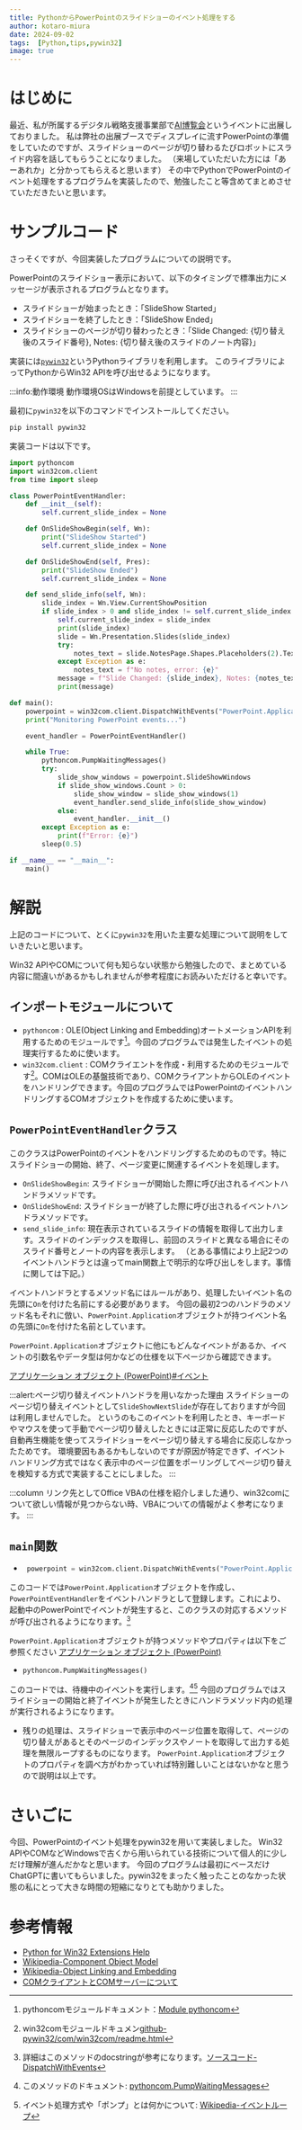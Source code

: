 ```yaml
---
title: PythonからPowerPointのスライドショーのイベント処理をする
author: kotaro-miura
date: 2024-09-02
tags:  [Python,tips,pywin32]
image: true
---
```


# はじめに

最近、私が所属するデジタル戦略支援事業部で[AI博覧会](https://aismiley.co.jp/ai_hakurankai/2024_summer_visitor/)というイベントに出展しておりました。
私は弊社の出展ブースでディスプレイに流すPowerPointの準備をしていたのですが、スライドショーのページが切り替わるたびロボットにスライド内容を話してもらうことになりました。
（来場していただいた方には「あーあれか」と分かってもらえると思います）
その中でPythonでPowerPointのイベント処理をするプログラムを実装したので、勉強したこと等含めてまとめさせていただきたいと思います。


# サンプルコード

さっそくですが、今回実装したプログラムについての説明です。

PowerPointのスライドショー表示において、以下のタイミングで標準出力にメッセージが表示されるプログラムとなります。

- スライドショーが始まったとき：「SlideShow Started」
- スライドショーを終了したとき：「SlideShow Ended」
- スライドショーのページが切り替わったとき：「Slide Changed: {切り替え後のスライド番号}, Notes: {切り替え後のスライドのノート内容}」

実装には[`pywin32`](https://pypi.org/project/pywin32/)というPythonライブラリを利用します。
このライブラリによってPythonからWin32 APIを呼び出せるようになります。

:::info:動作環境
動作環境OSはWindowsを前提としています。
:::

最初に`pywin32`を以下のコマンドでインストールしてください。

```sh
pip install pywin32
```

実装コードは以下です。

```python
import pythoncom
import win32com.client
from time import sleep

class PowerPointEventHandler:
    def __init__(self):
        self.current_slide_index = None

    def OnSlideShowBegin(self, Wn):
        print("SlideShow Started")
        self.current_slide_index = None

    def OnSlideShowEnd(self, Pres):
        print("SlideShow Ended")
        self.current_slide_index = None

    def send_slide_info(self, Wn):
        slide_index = Wn.View.CurrentShowPosition
        if slide_index > 0 and slide_index != self.current_slide_index:
            self.current_slide_index = slide_index
            print(slide_index)
            slide = Wn.Presentation.Slides(slide_index)
            try:
                notes_text = slide.NotesPage.Shapes.Placeholders(2).TextFrame.TextRange.Text
            except Exception as e:
                notes_text = f"No notes, error: {e}"
            message = f"Slide Changed: {slide_index}, Notes: {notes_text}"
            print(message)

def main():
    powerpoint = win32com.client.DispatchWithEvents("PowerPoint.Application", PowerPointEventHandler)
    print("Monitoring PowerPoint events...")

    event_handler = PowerPointEventHandler()

    while True:
        pythoncom.PumpWaitingMessages()
        try:
            slide_show_windows = powerpoint.SlideShowWindows
            if slide_show_windows.Count > 0:
                slide_show_window = slide_show_windows(1)
                event_handler.send_slide_info(slide_show_window)
            else:
                event_handler.__init__()
        except Exception as e:
            print(f"Error: {e}")
        sleep(0.5)

if __name__ == "__main__":
    main()
```

# 解説

上記のコードについて、とくに`pywin32`を用いた主要な処理について説明をしていきたいと思います。

Win32 APIやCOMについて何も知らない状態から勉強したので、まとめている内容に間違いがあるかもしれませんが参考程度にお読みいただけると幸いです。

## インポートモジュールについて

- `pythoncom` : OLE(Object Linking and Embedding)オートメーションAPIを利用するためのモジュールです[^pythoncom]。今回のプログラムでは発生したイベントの処理実行するために使います。
- `win32com.client` : COMクライエントを作成・利用するためのモジュールです[^win32comclient]。COMはOLEの基盤技術であり、COMクライアントからOLEのイベントをハンドリングできます。今回のプログラムではPowerPointのイベントハンドリングするCOMオブジェクトを作成するために使います。

[^pythoncom]:pythoncomモジュールドキュメント：[Module pythoncom](https://mhammond.github.io/pywin32/pythoncom.html)
[^win32comclient]:win32comモジュールドキュメン[github-pywin32/com/win32com/readme.html](https://github.com/mhammond/pywin32/blob/main/com/win32com/readme.html)

## `PowerPointEventHandler`クラス

このクラスはPowerPointのイベントをハンドリングするためのものです。特にスライドショーの開始、終了、ページ変更に関連するイベントを処理します。


- `OnSlideShowBegin`: スライドショーが開始した際に呼び出されるイベントハンドラメソッドです。
- `OnSlideShowEnd`: スライドショーが終了した際に呼び出されるイベントハンドラメソッドです。
- `send_slide_info`: 現在表示されているスライドの情報を取得して出力します。スライドのインデックスを取得し、前回のスライドと異なる場合にそのスライド番号とノートの内容を表示します。
（とある事情により上記2つのイベントハンドラとは違ってmain関数上で明示的な呼び出しをします。事情に関しては下記。）

イベントハンドラとするメソッド名にはルールがあり、処理したいイベント名の先頭に`On`を付けた名前にする必要があります。
今回の最初2つのハンドラのメソッド名もそれに倣い、`PowerPoint.Application`オブジェクトが持つイベント名の先頭に`On`を付けた名前としています。

`PowerPoint.Application`オブジェクトに他にもどんなイベントがあるか、イベントの引数名やデータ型は何かなどの仕様を以下ページから確認できます。

[アプリケーション オブジェクト (PowerPoint)#イベント](https://learn.microsoft.com/ja-jp/office/vba/api/powerpoint.application#events)

:::alert:ページ切り替えイベントハンドラを用いなかった理由
スライドショーのページ切り替えイベントとして`SlideShowNextSlide`が存在しておりますが今回は利用しませんでした。
というのもこのイベントを利用したとき、キーボードやマウスを使って手動でページ切り替えしたときには正常に反応したのですが、自動再生機能を使ってスライドショーをページ切り替えする場合に反応しなかったためです。
環境要因もあるかもしないのですが原因が特定できず、イベントハンドリング方式ではなく表示中のページ位置をポーリングしてページ切り替えを検知する方式で実装することにしました。
:::

:::column
リンク先としてOffice VBAの仕様を紹介しました通り、win32comについて欲しい情報が見つからない時、VBAについての情報がよく参考になります。
:::

## `main`関数

-  ```python
    powerpoint = win32com.client.DispatchWithEvents("PowerPoint.Application", PowerPointEventHandler)
    ```

このコードでは`PowerPoint.Application`オブジェクトを作成し、`PowerPointEventHandler`をイベントハンドラとして登録します。これにより、起動中のPowerPointでイベントが発生すると、このクラスの対応するメソッドが呼び出されるようになります。[^DispatchWithEvents]

[^DispatchWithEvents]:詳細はこのメソッドのdocstringが参考になります。[ソースコード-DispatchWithEvents](https://github.com/mhammond/pywin32/blob/main/com/win32com/client/__init__.py#L265)

`PowerPoint.Application`オブジェクトが持つメソッドやプロパティは以下をご参照ください
[アプリケーション オブジェクト (PowerPoint)](https://learn.microsoft.com/ja-jp/office/vba/api/powerpoint.application)


-   ```python
    pythoncom.PumpWaitingMessages()
    ```

このコードでは、待機中のイベントを実行します。[^pumpwaitingmessages][^eventloop]
今回のプログラムではスライドショーの開始と終了イベントが発生したときにハンドラメソッド内の処理が実行されるようになります。

[^pumpwaitingmessages]:このメソッドのドキュメント: [pythoncom.PumpWaitingMessages](https://mhammond.github.io/pywin32/pythoncom__PumpWaitingMessages_meth.html)
[^eventloop]:イベント処理方式や「ポンプ」とは何かについて: [Wikipedia-イベントループ](https://ja.wikipedia.org/wiki/%E3%82%A4%E3%83%99%E3%83%B3%E3%83%88%E3%83%AB%E3%83%BC%E3%83%97)


- 残りの処理は、スライドショーで表示中のページ位置を取得して、ページの切り替えがあるとそのページのインデックスやノートを取得して出力する処理を無限ループするものになります。
  `PowerPoint.Application`オブジェクトのプロパティを調べ方がわかっていれば特別難しいことはないかなと思うので説明は以上です。

# さいごに

今回、PowerPointのイベント処理をpywin32を用いて実装しました。
Win32 APIやCOMなどWindowsで古くから用いられている技術について個人的に少しだけ理解が進んだかなと思います。
今回のプログラムは最初にベースだけChatGPTに書いてもらいました。pywin32をまったく触ったことのなかった状態の私にとって大きな時間の短縮になりとても助かりました。

# 参考情報

- [Python for Win32 Extensions Help](https://mhammond.github.io/pywin32/)
- [Wikipedia-Component Object Model](https://ja.wikipedia.org/wiki/Component_Object_Model)
- [Wikipedia-Object Linking and Embedding](https://ja.wikipedia.org/wiki/Object_Linking_and_Embedding)
- [COMクライアントとCOMサーバーについて](https://learn.microsoft.com/ja-jp/windows/win32/com/com-clients-and-servers)